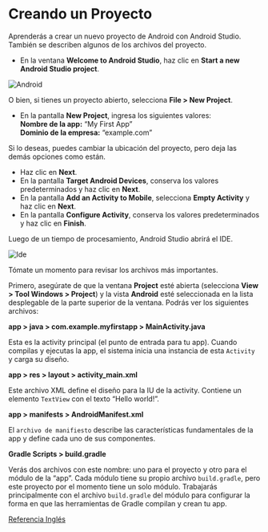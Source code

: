 # Creando un Proyecto
Aprenderás a crear un nuevo proyecto de Android con Android Studio. También se describen algunos de los archivos del proyecto.

* En la ventana **Welcome to Android Studio**, haz clic en **Start a new Android Studio project**.

![Android](https://developer.android.com/training/basics/firstapp/images/studio-welcome_2x.png) 

O bien, si tienes un proyecto abierto, selecciona **File > New Project**.

* En la pantalla **New Project**, ingresa los siguientes valores:  
**Nombre de la app:** “My First App”  
**Dominio de la empresa:** “example.com” 

Si lo deseas, puedes cambiar la ubicación del proyecto, pero deja las demás opciones como están. 

* Haz clic en **Next**.
* En la pantalla **Target Android Devices**, conserva los valores predeterminados y haz clic en **Next**. 
* En la pantalla **Add an Activity to Mobile**, selecciona **Empty Activity** y haz clic en **Next**.
* En la pantalla **Configure Activity**, conserva los valores predeterminados y haz clic en **Finish**.

Luego de un tiempo de procesamiento, Android Studio abrirá el IDE.

![Ide](https://developer.android.com/training/basics/firstapp/images/studio-editor_2x.png)

Tómate un momento para revisar los archivos más importantes.

Primero, asegúrate de que la ventana **Project** esté abierta (selecciona **View > Tool Windows > Project**) y la vista **Android** esté seleccionada en la lista desplegable de la parte superior de la ventana. Podrás ver los siguientes archivos:

**app > java > com.example.myfirstapp > MainActivity.java** 

Esta es la activity principal (el punto de entrada para tu app). Cuando compilas y ejecutas la app, el sistema inicia una instancia de esta  `Activity` y carga su diseño. 

**app > res > layout > activity_main.xml** 

Este archivo XML define el diseño para la IU de la activity. Contiene un elemento `TextView` con el texto “Hello world!”. 

**app > manifests > AndroidManifest.xml** 

El `archivo de manifiesto` describe las características fundamentales de la app y define cada uno de sus componentes. 

**Gradle Scripts > build.gradle** 

Verás dos archivos con este nombre: uno para el proyecto y otro para el módulo de la “app”. Cada módulo tiene su propio archivo `build.gradle`, pero este proyecto por el momento tiene un solo módulo. Trabajarás principalmente con el archivo `build.gradle` del módulo para configurar la forma en que las herramientas de Gradle compilan y crean tu app.

[Referencia Inglés](https://developer.android.com/training/basics/firstapp/creating-project)